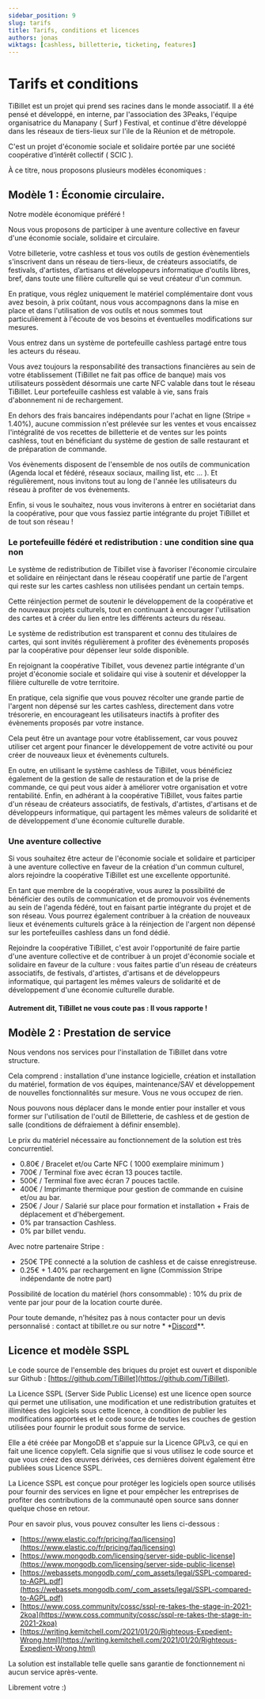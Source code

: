 ```yaml
---
sidebar_position: 9
slug: tarifs
title: Tarifs, conditions et licences
authors: jonas
wiktags: [cashless, billetterie, ticketing, features]
---
```


# Tarifs et conditions

TiBillet est un projet qui prend ses racines dans le monde associatif. Il a été pensé et développé, en interne, par
l'association des 3Peaks, l'équipe organisatrice du Manapany ( Surf ) Festival, et continue d'être développé dans les
réseaux de tiers-lieux sur l'ile de la Réunion et de métropole.

C'est un projet d'économie sociale et solidaire portée par une société coopérative d’intérêt
collectif ( SCIC ).

À ce titre, nous proposons plusieurs modèles économiques :

## Modèle 1 : Économie circulaire.

Notre modèle économique préféré !

Nous vous proposons de participer à une aventure collective en faveur d'une économie sociale, solidaire et circulaire.

Votre billeterie, votre cashless et tous vos outils de gestion évènementiels s'inscrivent dans un réseau
de tiers-lieux, de créateurs associatifs, de festivals, d'artistes, d’artisans et
développeurs informatique d'outils libres, bref, dans toute une filière culturelle qui se veut créateur d'un
commun.

En pratique, vous réglez uniquement le matériel complémentaire dont vous avez besoin, à prix coûtant,
nous vous accompagnons dans la mise en place et dans l'utilisation de vos outils et nous sommes tout particulièrement
à l'écoute de vos besoins et éventuelles modifications sur mesures.

Vous entrez dans un système de portefeuille cashless partagé entre tous les acteurs du réseau.

Vous avez toujours la responsabilité des transactions financières au sein de votre établissement (TiBillet ne fait pas
office de banque) mais vos utilisateurs possèdent désormais une carte NFC valable dans tout le réseau TiBillet.
Leur portefeuille cashless est valable à vie, sans frais d'abonnement ni de rechargement.

En dehors des frais bancaires indépendants pour l'achat en ligne (Stripe = 1.40%), aucune commission n'est prélevée sur
les ventes et vous encaissez l'intégralité de vos recettes de billetterie et de ventes sur les points cashless, tout en
bénéficiant du système de gestion de salle restaurant et de préparation de commande.

Vos évènements disposent de l'ensemble de nos outils de communication (Agenda local et fédéré, réseaux sociaux, mailing
list, etc ... ).
Et régulièrement, nous invitons tout au long de l'année les utilisateurs du réseau à profiter de vos évènements.

Enfin, si vous le souhaitez, nous vous inviterons à entrer en sociétariat dans la coopérative,
pour que vous fassiez partie intégrante du projet TiBillet et de tout son réseau !

### Le portefeuille fédéré et redistribution : une condition sine qua non

Le système de redistribution de Tibillet vise à favoriser l'économie circulaire et solidaire 
en réinjectant dans le réseau coopératif une partie de l'argent qui reste sur les cartes cashless 
non utilisées pendant un certain temps. 

Cette réinjection permet de soutenir le développement de la coopérative et de nouveaux projets culturels, 
tout en continuant à encourager l'utilisation des cartes et à créer du lien entre les différents acteurs du réseau. 

Le système de redistribution est transparent et connu des titulaires de cartes, 
qui sont invités régulièrement à profiter des évènements proposés par la coopérative pour dépenser leur solde disponible.

En rejoignant la coopérative Tibillet, vous devenez partie intégrante d'un projet d'économie sociale et solidaire 
qui vise à soutenir et développer la filière culturelle de votre territoire.

En pratique, cela signifie que vous pouvez récolter une grande partie de l'argent non dépensé sur les cartes cashless, 
directement dans votre trésorerie, en encourageant les utilisateurs inactifs à profiter des évènements proposés par votre instance. 

Cela peut être un avantage pour votre établissement, car vous pouvez utiliser cet argent pour financer le développement 
de votre activité ou pour créer de nouveaux lieux et évènements culturels. 

En outre, en utilisant le système cashless de TiBillet, vous bénéficiez également de la gestion de salle de restauration et de la prise de commande, ce qui peut vous aider à améliorer votre organisation et votre rentabilité. Enfin, en adhérant à la coopérative TiBillet, vous faites partie d'un réseau de créateurs associatifs, de festivals, d'artistes, d'artisans et de développeurs informatique, qui partagent les mêmes valeurs de solidarité et de développement d'une économie culturelle durable.

### Une aventure collective

Si vous souhaitez être acteur de l'économie sociale et solidaire et participer à une aventure collective en faveur 
de la création d'un commun culturel, alors rejoindre la coopérative TiBillet est une excellente opportunité. 

En tant que membre de la coopérative, vous aurez la possibilité de bénéficier des outils de communication et de promouvoir 
vos événements au sein de l'agenda fédéré, tout en faisant partie intégrante du projet et de son réseau. 
Vous pourrez également contribuer à la création de nouveaux lieux et événements culturels grâce à la réinjection de l'argent 
non dépensé sur les portefeuilles cashless dans un fond dédié. 

Rejoindre la coopérative TiBillet, c'est avoir l'opportunité de faire partie d'une aventure collective et de 
contribuer à un projet d'économie sociale et solidaire en faveur de la culture : vous faites partie d'un réseau de créateurs associatifs, 
de festivals, d'artistes, d'artisans et de développeurs informatique, qui partagent les mêmes valeurs de solidarité 
et de développement d'une économie culturelle durable.


#### Autrement dit, TiBillet ne vous coute pas : Il vous rapporte !

## Modèle 2 : Prestation de service

Nous vendons nos services pour l'installation de TiBillet dans votre structure.

Cela comprend : installation d'une instance logicielle, création et installation du matériel, formation de vos équipes,
maintenance/SAV et développement de nouvelles fonctionnalités sur mesure. Vous ne vous occupez de rien.

Nous pouvons nous déplacer dans le monde entier pour installer et vous former sur l'utilisation de l'outil de
Billetterie, de cashless et de gestion de salle (conditions de défraiement à définir ensemble).

Le prix du matériel nécessaire au fonctionnement de la solution est très concurrentiel.

- 0.80€ / Bracelet et/ou Carte NFC ( 1000 exemplaire minimum )
- 700€ / Terminal fixe avec écran 13 pouces tactile.
- 500€ / Terminal fixe avec écran 7 pouces tactile.
- 400€ / Imprimante thermique pour gestion de commande en cuisine et/ou au bar.
- 250€ / Jour / Salarié sur place pour formation et installation + Frais de déplacement et d'hébergement.
- 0% par transaction Cashless.
- 0% par billet vendu.

Avec notre partenaire Stripe :

- 250€ TPE connecté a la solution de cashless et de caisse enregistreuse.
- 0.25€ + 1.40% par rechargement en ligne (Commission Stripe indépendante de notre part)

Possibilité de location du matériel (hors consommable) : 10% du prix de vente par jour pour de la location courte
durée.

Pour toute demande, n'hésitez pas à nous contacter pour un devis personnalisé : contact at tibillet.re ou sur notre *
*[Discord](https://discord.gg/7FJvtYx)**.

## Licence et modèle SSPL

Le code source de l'ensemble des briques du projet est ouvert et disponible sur
Github : [https://github.com/TiBillet](https://github.com/TiBillet).

La Licence SSPL (Server Side Public License) est une licence open source qui permet une utilisation, une modification et
une redistribution gratuites et illimitées des logiciels sous cette licence, à condition de publier les modifications
apportées et le code source de toutes les couches de gestion utilisées pour fournir le produit sous forme de service.

Elle a été créée par MongoDB et s'appuie sur la Licence GPLv3, ce qui en fait une licence copyleft. Cela signifie que si
vous utilisez le code source et que vous créez des œuvres dérivées, ces dernières doivent également être publiées sous
Licence SSPL. 

La Licence SSPL est conçue pour protéger les logiciels open source utilisés pour fournir des services en
ligne et pour empêcher les entreprises de profiter des contributions de la communauté open source sans donner quelque
chose en retour.

Pour en savoir plus, vous pouvez consulter les liens ci-dessous :

- [https://www.elastic.co/fr/pricing/faq/licensing](https://www.elastic.co/fr/pricing/faq/licensing)
- [https://www.mongodb.com/licensing/server-side-public-license](https://www.mongodb.com/licensing/server-side-public-license)
- [https://webassets.mongodb.com/_com_assets/legal/SSPL-compared-to-AGPL.pdf](https://webassets.mongodb.com/_com_assets/legal/SSPL-compared-to-AGPL.pdf)
- [https://www.coss.community/cossc/sspl-re-takes-the-stage-in-2021-2koa](https://www.coss.community/cossc/sspl-re-takes-the-stage-in-2021-2koa)
- [https://writing.kemitchell.com/2021/01/20/Righteous-Expedient-Wrong.html](https://writing.kemitchell.com/2021/01/20/Righteous-Expedient-Wrong.html)

La solution est installable telle quelle sans garantie de fonctionnement ni aucun service après-vente.

Librement votre :) 
